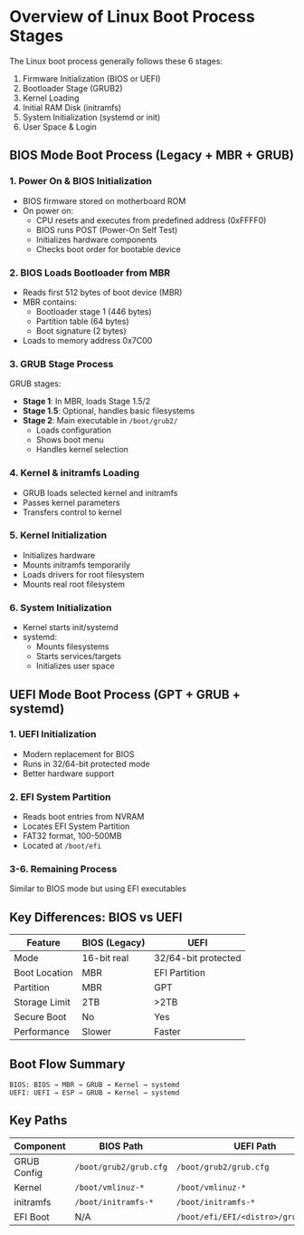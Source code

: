 # Overview of Linux Boot Process Stages

The Linux boot process generally follows these 6 stages:

1. Firmware Initialization (BIOS or UEFI)
2. Bootloader Stage (GRUB2)
3. Kernel Loading
4. Initial RAM Disk (initramfs) 
5. System Initialization (systemd or init)
6. User Space & Login

## BIOS Mode Boot Process (Legacy + MBR + GRUB)

### 1. Power On & BIOS Initialization

- BIOS firmware stored on motherboard ROM
- On power on:
    - CPU resets and executes from predefined address (0xFFFF0)
    - BIOS runs POST (Power-On Self Test)
    - Initializes hardware components
    - Checks boot order for bootable device

### 2. BIOS Loads Bootloader from MBR

- Reads first 512 bytes of boot device (MBR)
- MBR contains:
    - Bootloader stage 1 (446 bytes)
    - Partition table (64 bytes) 
    - Boot signature (2 bytes)
- Loads to memory address 0x7C00

### 3. GRUB Stage Process 

GRUB stages:
- **Stage 1**: In MBR, loads Stage 1.5/2
- **Stage 1.5**: Optional, handles basic filesystems
- **Stage 2**: Main executable in `/boot/grub2/`
    - Loads configuration
    - Shows boot menu
    - Handles kernel selection

### 4. Kernel & initramfs Loading

- GRUB loads selected kernel and initramfs
- Passes kernel parameters
- Transfers control to kernel

### 5. Kernel Initialization

- Initializes hardware
- Mounts initramfs temporarily
- Loads drivers for root filesystem
- Mounts real root filesystem

### 6. System Initialization

- Kernel starts init/systemd
- systemd:
    - Mounts filesystems
    - Starts services/targets
    - Initializes user space

## UEFI Mode Boot Process (GPT + GRUB + systemd)

### 1. UEFI Initialization
- Modern replacement for BIOS
- Runs in 32/64-bit protected mode
- Better hardware support

### 2. EFI System Partition
- Reads boot entries from NVRAM
- Locates EFI System Partition
- FAT32 format, 100-500MB
- Located at `/boot/efi`

### 3-6. Remaining Process
Similar to BIOS mode but using EFI executables

## Key Differences: BIOS vs UEFI

| Feature | BIOS (Legacy) | UEFI |
|---------|---------------|------|
| Mode | 16-bit real | 32/64-bit protected |
| Boot Location | MBR | EFI Partition |
| Partition | MBR | GPT |
| Storage Limit | 2TB | >2TB |
| Secure Boot | No | Yes |
| Performance | Slower | Faster |

## Boot Flow Summary

```
BIOS: BIOS → MBR → GRUB → Kernel → systemd
UEFI: UEFI → ESP → GRUB → Kernel → systemd
```

## Key Paths

| Component | BIOS Path | UEFI Path |
|-----------|-----------|-----------|
| GRUB Config | `/boot/grub2/grub.cfg` | `/boot/grub2/grub.cfg` |
| Kernel | `/boot/vmlinuz-*` | `/boot/vmlinuz-*` |
| initramfs | `/boot/initramfs-*` | `/boot/initramfs-*` |
| EFI Boot | N/A | `/boot/efi/EFI/<distro>/grubx64.efi` |